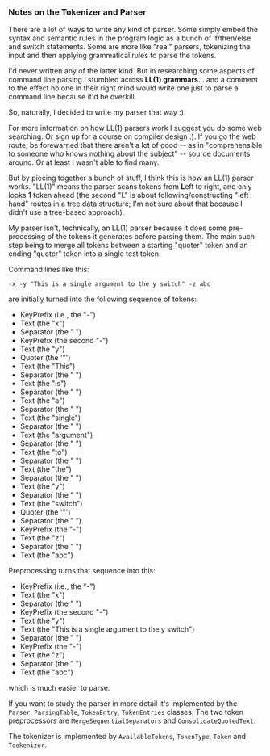 ### Notes on the Tokenizer and Parser
There are a lot of ways to write any kind of parser. Some simply embed the 
syntax and semantic rules in the program logic as a bunch of if/then/else and
switch statements. Some are more like "real" parsers, tokenizing the input and
then applying grammatical rules to parse the tokens.

I'd never written any of the latter kind. But in researching some aspects of 
command line parsing I stumbled across **LL(1) grammars**... and a comment to the
effect no one in their right mind would write one just to parse a command line
because it'd be overkill.

So, naturally, I decided to write my parser that way :).

For more information on how LL(1) parsers work I suggest you do some web searching.
Or sign up for a course on compiler design :). If you go the web route, be forewarned
that there aren't a lot of good -- as in "comprehensible to someone who knows 
nothing about the subject" -- source documents around. Or at least I wasn't able to
find many.

But by piecing together a bunch of stuff, I think this is how an LL(1) parser works.
"LL(1)" means the parser scans tokens from **L**eft to right, and only looks **1**
token ahead (the second "L" is about following/constructing "left hand" routes in
a tree data structure; I'm not sure about that because I didn't use a tree-based
approach).

My parser isn't, technically, an LL(1) parser because it does some pre-processing of
the tokens it generates before parsing them. The main such step being to merge all
tokens between a starting "quoter" token and an ending "quoter" token into a single
test token. 

Command lines like this:
```
-x -y "This is a single argument to the y switch" -z abc
```
are initially turned into the following sequence of tokens:
- KeyPrefix (i.e., the "-")
- Text (the "x")
- Separator (the " ")
- KeyPrefix (the second "-")
- Text (the "y")
- Quoter (the '"')
- Text (the "This")
- Separator (the " ")
- Text (the "is")
- Separator (the " ")
- Text (the "a")
- Separator (the " ")
- Text (the "single")
- Separator (the " ")
- Text (the "argument")
- Separator (the " ")
- Text (the "to")
- Separator (the " ")
- Text (the "the")
- Separator (the " ")
- Text (the "y")
- Separator (the " ")
- Text (the "switch")
- Quoter (the '"')
- Separator (the " ")
- KeyPrefix (the "-")
- Text (the "z")
- Separator (the " ")
- Text (the "abc")

Preprocessing turns that sequence into this:
- KeyPrefix (i.e., the "-")
- Text (the "x")
- Separator (the " ")
- KeyPrefix (the second "-")
- Text (the "y")
- Text (the "This is a single argument to the y switch")
- Separator (the " ")
- KeyPrefix (the "-")
- Text (the "z")
- Separator (the " ")
- Text (the "abc")

which is much easier to parse.

If you want to study the parser in more detail it's implemented by the `Parser`, 
`ParsingTable`, `TokenEntry`, `TokenEntries` classes. The two token preprocessors
are `MergeSequentialSeparators` and `ConsolidateQuotedText`.

The tokenizer is implemented by `AvailableTokens`, `TokenType`, `Token` and 
`Toekenizer`.